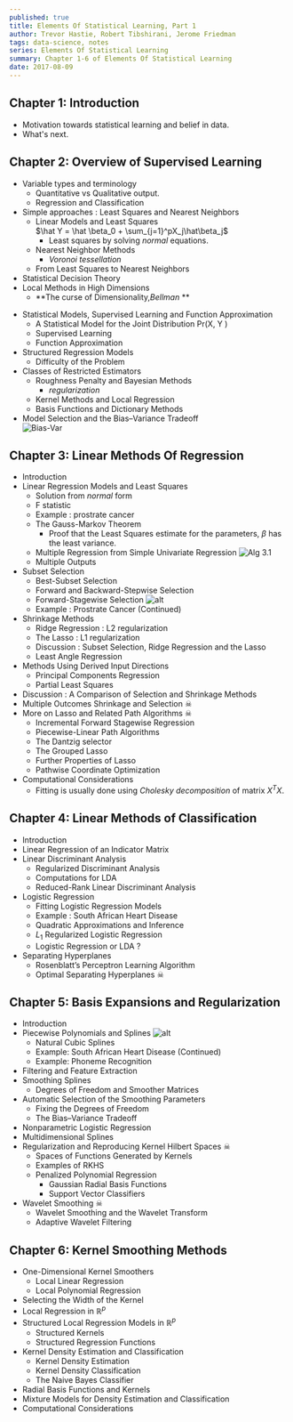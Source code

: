```yaml
---
published: true
title: Elements Of Statistical Learning, Part 1
author: Trevor Hastie, Robert Tibshirani, Jerome Friedman 
tags: data-science, notes
series: Elements Of Statistical Learning
summary: Chapter 1-6 of Elements Of Statistical Learning
date: 2017-08-09
---
```


## Chapter 1: Introduction
 * Motivation towards statistical learning and belief in data.
 * What's next.

## Chapter 2: Overview of Supervised Learning   
* Variable types and terminology
    - Quantitative vs Qualitative output.
    - Regression and Classification
* Simple approaches : Least Squares and Nearest Neighbors
    * Linear Models and Least Squares   
$\hat Y = \hat \beta_0 + \sum_{j=1}^pX_j\hat\beta_j$   
        * Least squares by solving *normal* equations.
    * Nearest Neighbor Methods  
        * *Voronoi tessellation*
    * From Least Squares to Nearest Neighbors
* Statistical Decision Theory       
* Local Methods in High Dimensions
    * **The curse of Dimensionality,*Bellman* **
- Statistical Models, Supervised Learning and Function Approximation
    - A Statistical Model for the Joint Distribution Pr(X, Y )
    - Supervised Learning
    - Function Approximation
- Structured Regression Models
    - Difficulty of the Problem
- Classes of Restricted Estimators
    - Roughness Penalty and Bayesian Methods  
        - *regularization*
    - Kernel Methods and Local Regression
    - Basis Functions and Dictionary Methods
- Model Selection and the Bias–Variance Tradeoff   
![Bias-Var](/images/esl/bias-var.png)   

## Chapter 3: Linear Methods Of Regression
- Introduction
- Linear Regression Models and Least Squares
    - Solution from *normal* form
    - F statistic
    - Example : prostrate cancer
    - The Gauss-Markov Theorem
        - Proof that the Least Squares estimate for the parameters, $\beta$ has the least variance.    
    - Multiple Regression from Simple Univariate Regression
    ![Alg 3.1](/images/esl/alg3_1.png)
    - Multiple Outputs
- Subset Selection
    - Best-Subset Selection
    - Forward and Backward-Stepwise Selection
    - Forward-Stagewise Selection
    ![alt](/images/esl/subset-sel.png)
    - Example : Prostrate Cancer (Continued)
- Shrinkage Methods
    - Ridge Regression : L2 regularization
    - The Lasso : L1 regularization
    - Discussion : Subset Selection, Ridge Regression and the Lasso
    - Least Angle Regression
- Methods Using Derived Input Directions
    - Principal Components Regression
    - Partial Least Squares
- Discussion : A Comparison of Selection and Shrinkage Methods
- Multiple Outcomes Shrinkage and Selection ☠
- More on Lasso and Related Path Algorithms ☠
    - Incremental Forward Stagewise Regression
    - Piecewise-Linear Path Algorithms
    - The Dantzig selector
    - The Grouped Lasso
    - Further Properties of Lasso
    - Pathwise Coordinate Optimization
- Computational Considerations  
    - Fitting is usually done using *Cholesky decomposition* of matrix $X^TX$.

## Chapter 4: Linear Methods of Classification
- Introduction
- Linear Regression of an Indicator Matrix
- Linear Discriminant Analysis
    - Regularized Discriminant Analysis
    - Computations for LDA
    - Reduced-Rank Linear Discriminant Analysis
- Logistic Regression
    - Fitting Logistic Regression Models
    - Example : South African Heart Disease
    - Quadratic Approximations and Inference
    - $L_1$ Regularized Logistic Regression
    - Logistic Regression or LDA ?
- Separating Hyperplanes
    - Rosenblatt’s Perceptron Learning Algorithm
    - Optimal Separating Hyperplanes ☠

## Chapter 5: Basis Expansions and Regularization
- Introduction
-  Piecewise Polynomials and Splines
![alt](/images/esl/5_piecewise_1.png)
    - Natural Cubic Splines
    - Example: South African Heart Disease (Continued)
    - Example: Phoneme Recognition
- Filtering and Feature Extraction
- Smoothing Splines
    - Degrees of Freedom and Smoother Matrices
- Automatic Selection of the Smoothing Parameters
    - Fixing the Degrees of Freedom
    - The Bias–Variance Tradeoff
- Nonparametric Logistic Regression
- Multidimensional Splines
- Regularization and Reproducing Kernel Hilbert Spaces ☠
    - Spaces of Functions Generated by Kernels
    - Examples of RKHS
    - Penalized Polynomial Regression
        - Gaussian Radial Basis Functions
        - Support Vector Classifiers
- Wavelet Smoothing ☠
    - Wavelet Smoothing and the Wavelet Transform
    - Adaptive Wavelet Filtering

## Chapter 6: Kernel Smoothing Methods
- One-Dimensional Kernel Smoothers
    - Local Linear Regression
    - Local Polynomial Regression
- Selecting the Width of the Kernel
- Local Regression in ${\mathbb R}^p$
- Structured Local Regression Models in ${\mathbb R}^p$
    - Structured Kernels
    - Structured Regression Functions
- Kernel Density Estimation and Classification
    - Kernel Density Estimation
    - Kernel Density Classification
    - The Naive Bayes Classifier
- Radial Basis Functions and Kernels
- Mixture Models for Density Estimation and Classification
- Computational Considerations
